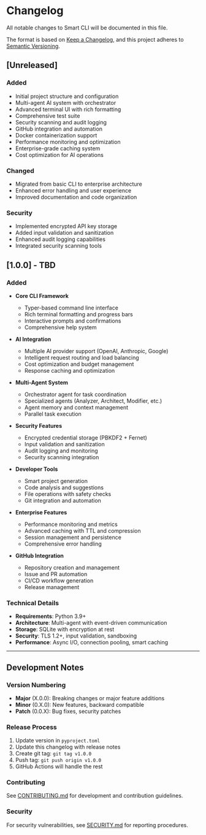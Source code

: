 # Changelog

All notable changes to Smart CLI will be documented in this file.

The format is based on [Keep a Changelog](https://keepachangelog.com/en/1.0.0/),
and this project adheres to [Semantic Versioning](https://semver.org/spec/v2.0.0.html).

## [Unreleased]

### Added
- Initial project structure and configuration
- Multi-agent AI system with orchestrator
- Advanced terminal UI with rich formatting
- Comprehensive test suite
- Security scanning and audit logging
- GitHub integration and automation
- Docker containerization support
- Performance monitoring and optimization
- Enterprise-grade caching system
- Cost optimization for AI operations

### Changed
- Migrated from basic CLI to enterprise architecture
- Enhanced error handling and user experience
- Improved documentation and code organization

### Security
- Implemented encrypted API key storage
- Added input validation and sanitization
- Enhanced audit logging capabilities
- Integrated security scanning tools

## [1.0.0] - TBD

### Added
- **Core CLI Framework**
  - Typer-based command line interface
  - Rich terminal formatting and progress bars
  - Interactive prompts and confirmations
  - Comprehensive help system

- **AI Integration**
  - Multiple AI provider support (OpenAI, Anthropic, Google)
  - Intelligent request routing and load balancing
  - Cost optimization and budget management
  - Response caching and optimization

- **Multi-Agent System**
  - Orchestrator agent for task coordination
  - Specialized agents (Analyzer, Architect, Modifier, etc.)
  - Agent memory and context management
  - Parallel task execution

- **Security Features**
  - Encrypted credential storage (PBKDF2 + Fernet)
  - Input validation and sanitization
  - Audit logging and monitoring
  - Security scanning integration

- **Developer Tools**
  - Smart project generation
  - Code analysis and suggestions
  - File operations with safety checks
  - Git integration and automation

- **Enterprise Features**
  - Performance monitoring and metrics
  - Advanced caching with TTL and compression
  - Session management and persistence
  - Comprehensive error handling

- **GitHub Integration**
  - Repository creation and management
  - Issue and PR automation
  - CI/CD workflow generation
  - Release management

### Technical Details
- **Requirements**: Python 3.9+
- **Architecture**: Multi-agent with event-driven communication
- **Storage**: SQLite with encryption at rest
- **Security**: TLS 1.2+, input validation, sandboxing
- **Performance**: Async I/O, connection pooling, smart caching

---

## Development Notes

### Version Numbering
- **Major** (X.0.0): Breaking changes or major feature additions
- **Minor** (0.X.0): New features, backward compatible
- **Patch** (0.0.X): Bug fixes, security patches

### Release Process
1. Update version in `pyproject.toml`
2. Update this changelog with release notes
3. Create git tag: `git tag v1.0.0`
4. Push tag: `git push origin v1.0.0`
5. GitHub Actions will handle the rest

### Contributing
See [CONTRIBUTING.md](CONTRIBUTING.md) for development and contribution guidelines.

### Security
For security vulnerabilities, see [SECURITY.md](SECURITY.md) for reporting procedures.